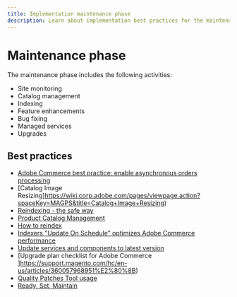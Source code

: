 ```yaml
---
title: Implementation maintenance phase
description: Learn about implementation best practices for the maintenance phase of Adobe Commerce projects.
---
```


# Maintenance phase

The maintenance phase includes the following activities:

- Site monitoring
- Catalog management
- Indexing
- Feature enhancements
- Bug fixing
- Managed services
- Upgrades

## Best practices

- [Adobe Commerce best practice: enable asynchronous orders processing​](https://support.magento.com/hc/en-us/articles/360048545492%E2%80%8B)
- [Catalog Image Resizing]https://wiki.corp.adobe.com/pages/viewpage.action?spaceKey=MAGPS&title=Catalog+Image+Resizing)
- [Reindexing - the safe way](https://wiki.corp.adobe.com/display/MAGPS/Reindexing+-+the+safe+way)
- [Product Catalog Management](https://www.gotostage.com/channel/fca90f7960be436f9b849215d9e06026/recording/2eea2782fc874047a020391000519f8b/watch?source=CHANNEL)
- [How to reindex](https://developer.adobe.com/commerce/php/development/components/indexing/#how-to-reindex)
- [Indexers "Update On Schedule" optimizes Adobe Commerce performance​](https://support.magento.com/hc/en-us/articles/360040227191%E2%80%8B)
- [Update services and components to latest version​](https://support.magento.com/hc/en-us/articles/360048603692%E2%80%8B)
- [Upgrade plan checklist for Adobe Commerce​]https://support.magento.com/hc/en-us/articles/360057968951%E2%80%8B)
- [Quality Patches Tool usage](https://experienceleague.adobe.com/docs/commerce-operations/tools/quality-patches-tool/usage.html)
- [Ready, Set, Maintain](https://business.adobe.com/blog/basics/ready-set-maintain)
